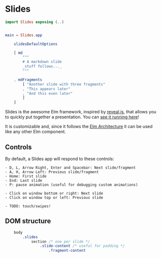Slides
======

```elm
import Slides exposing (..)


main = Slides.app

    slidesDefaultOptions

    [ md
        """
        # A markdown slide
        _stuff follows..._
        """

    , mdFragments
        [ "Another slide with three fragments"
        , "This appears later"
        , "And this even later"
        ]
    ]
```

Slides is the awesome Elm framework, inspired by [reveal.js](http://lab.hakim.se/reveal-js/), that allows you to quickly
put together a presentation.
You can [see it running here](http://xarvh.github.io/talk-elm/)!

It is customizable and, since it follows the [Elm Architecture](http://guide.elm-lang.org/architecture/index.html)
it can be used like any other Elm component.


## Controls
By default, a Slides app will respond to these controls:

    - D, L, Arrow Right, Enter and Spacebar: Next slide/fragment
    - A, H, Arrow Left: Previous slide/fragment
    - Home: First slide
    - End: Last slide
    - P: pause animation (useful for debugging custom animations)

    - Click on window bottom or right: Next slide
    - Click on window top or left: Previous slide

    - TODO: touch/swipes!


## DOM structure
```css
    body
        .slides
            section /* one per slide */
                .slide-content /* useful for padding */
                    .fragment-content
```
